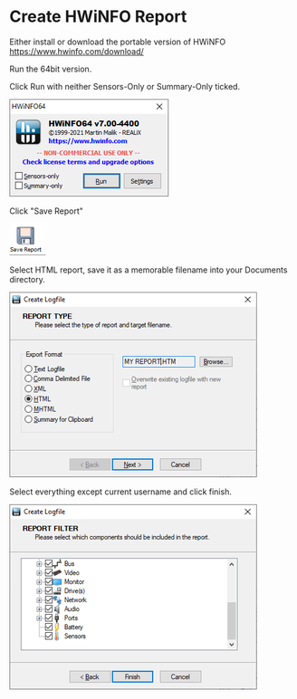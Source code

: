 # Create HWiNFO Report
Either install or download the portable version of HWiNFO https://www.hwinfo.com/download/

Run the 64bit version.

Click Run with neither Sensors-Only or Summary-Only ticked.

![Run](/hwinfo/run.png)

Click "Save Report"

![Report](/hwinfo/report.png)

Select HTML report, save it as a memorable filename into your Documents directory.

![Log File](/hwinfo/createlogfile.png)

Select everything except current username and click finish.

![ReportFiler](/hwinfo/reportfilter.png)
